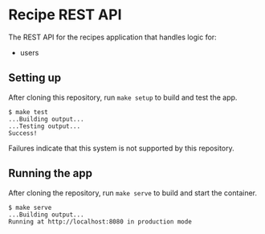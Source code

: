 # Recipe REST API

The REST API for the recipes application that handles logic for:
* users

## Setting up

After cloning this repository, run `make setup` to build and test the app.

```console
$ make test
...Building output...
...Testing output...
Success!
```

Failures indicate that this system is not supported by this repository.

## Running the app

After cloning the repository, run `make serve` to build and start the container.

```console
$ make serve
...Building output...
Running at http://localhost:8080 in production mode
```
